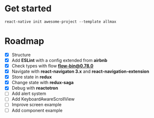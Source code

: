 # Get started

```
react-native init awesome-project --template allmax
```

# Roadmap

  - [x] Structure
  - [x] Add **ESLint** with a config extended from **airbnb**
  - [x] Check types with flow **flow-bin@0.78.0**
  - [x] Navigate with **react-navigaton 3.x** and **react-navigation-extension**
  - [x] Store state in **redux**
  - [x] Change state with **redux-saga**
  - [x] Debug with **reactotron**
  - [ ] Add alert system
  - [ ] Add KeyboardAwareScrollView
  - [ ] Improve screen example
  - [ ] Add component example
